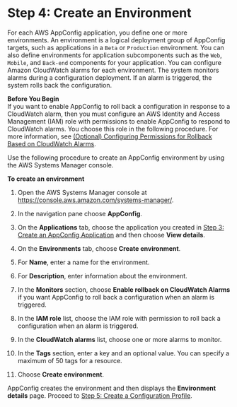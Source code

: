 # Step 4: Create an Environment<a name="appconfig-creating-environment"></a>

For each AWS AppConfig application, you define one or more environments\. An environment is a logical deployment group of AppConfig targets, such as applications in a `Beta` or `Production` environment\. You can also define environments for application subcomponents such as the `Web`, `Mobile`, and `Back-end` components for your application\. You can configure Amazon CloudWatch alarms for each environment\. The system monitors alarms during a configuration deployment\. If an alarm is triggered, the system rolls back the configuration\. 

**Before You Begin**  
If you want to enable AppConfig to roll back a configuration in response to a CloudWatch alarm, then you must configure an AWS Identity and Access Management \(IAM\) role with permissions to enable AppConfig to respond to CloudWatch alarms\. You choose this role in the following procedure\. For more information, see [\(Optional\) Configuring Permissions for Rollback Based on CloudWatch Alarms](appconfig-getting-started-cloudwatch-alarms-permissions.md)\.

Use the following procedure to create an AppConfig environment by using the AWS Systems Manager console\.

**To create an environment**

1. Open the AWS Systems Manager console at [https://console\.aws\.amazon\.com/systems\-manager/](https://console.aws.amazon.com/systems-manager/)\.

1. In the navigation pane choose **AppConfig**\.

1. On the **Applications** tab, choose the application you created in [Step 3: Create an AppConfig Application](appconfig-creating-application.md) and then choose **View details**\.

1. On the **Environments** tab, choose **Create environment**\.

1. For **Name**, enter a name for the environment\.

1. For **Description**, enter information about the environment\.

1. In the **Monitors** section, choose **Enable rollback on CloudWatch Alarms** if you want AppConfig to roll back a configuration when an alarm is triggered\.

1. In the **IAM role** list, choose the IAM role with permission to roll back a configuration when an alarm is triggered\.

1. In the **CloudWatch alarms** list, choose one or more alarms to monitor\.

1. In the **Tags** section, enter a key and an optional value\. You can specify a maximum of 50 tags for a resource\. 

1. Choose **Create environment**\.

AppConfig creates the environment and then displays the **Environment details** page\. Proceed to [Step 5: Create a Configuration Profile](appconfig-creating-configuration-profile.md)\.